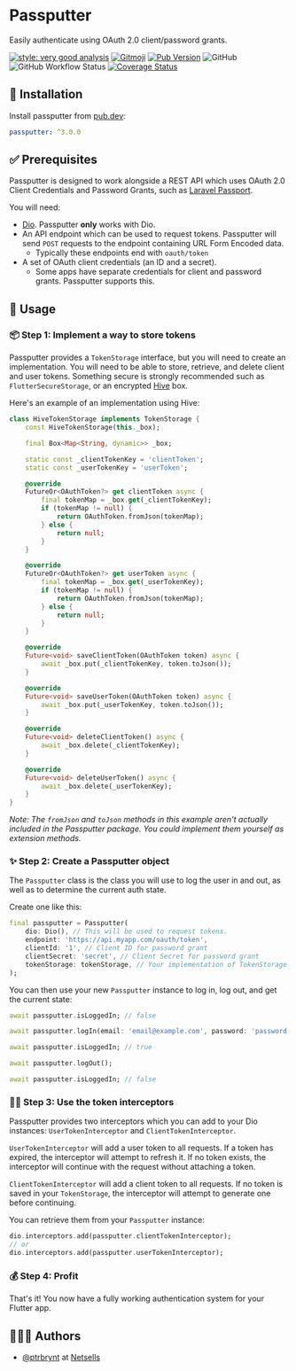 # Passputter

Easily authenticate using OAuth 2.0 client/password grants.

[![style: very good analysis](https://img.shields.io/badge/style-very_good_analysis-B22C89.svg)](https://pub.dev/packages/very_good_analysis)
[![Gitmoji](https://img.shields.io/badge/gitmoji-%20😜%20😍-FFDD67.svg)](https://gitmoji.dev/)
[![Pub Version](https://img.shields.io/pub/v/passputter)](https://pub.dev/packages/passputter)
![GitHub](https://img.shields.io/github/license/netsells/passputter)
![GitHub Workflow Status](https://img.shields.io/github/workflow/status/netsells/passputter/Test)
[![Coverage Status](https://coveralls.io/repos/github/netsells/passputter/badge.svg?branch=master)](https://coveralls.io/github/netsells/passputter?branch=master)

## 🚀 Installation

Install passputter from [pub.dev](https://pub.dev/packages/passputter):

```yaml
passputter: ^3.0.0
```

## ✅ Prerequisites

Passputter is designed to work alongside a REST API which uses OAuth 2.0 Client Credentials and Password Grants, such as [Laravel Passport](https://laravel.com/docs/8.x/passport).

You will need:

- [Dio](https://pub.dev/packages/dio). Passputter **only** works with Dio.
- An API endpoint which can be used to request tokens. Passputter will send `POST` requests to the endpoint containing URL Form Encoded data.
  - Typically these endpoints end with `oauth/token`
- A set of OAuth client credentials (an ID and a secret).
  - Some apps have separate credentials for client and password grants. Passputter supports this.

## 🔨 Usage

### 📦 Step 1: Implement a way to store tokens

Passputter provides a `TokenStorage` interface, but you will need to create an implementation. You will need to be able to store, retrieve, and delete client and user tokens. Something secure is strongly recommended such as `FlutterSecureStorage`, or an encrypted [Hive](https://hivedb.dev) box.

Here's an example of an implementation using Hive:

```dart
class HiveTokenStorage implements TokenStorage {
    const HiveTokenStorage(this._box);

    final Box<Map<String, dynamic>> _box;

    static const _clientTokenKey = 'clientToken';
    static const _userTokenKey = 'userToken';

    @override
    FutureOr<OAuthToken?> get clientToken async {
        final tokenMap = _box.get(_clientTokenKey);
        if (tokenMap != null) {
            return OAuthToken.fromJson(tokenMap);
        } else {
            return null;
        }
    }

    @override
    FutureOr<OAuthToken?> get userToken async {
        final tokenMap = _box.get(_userTokenKey);
        if (tokenMap != null) {
            return OAuthToken.fromJson(tokenMap);
        } else {
            return null;
        }
    }

    @override
    Future<void> saveClientToken(OAuthToken token) async {
        await _box.put(_clientTokenKey, token.toJson());
    }

    @override
    Future<void> saveUserToken(OAuthToken token) async {
        await _box.put(_userTokenKey, token.toJson());
    }

    @override
    Future<void> deleteClientToken() async {
        await _box.delete(_clientTokenKey);
    }

    @override
    Future<void> deleteUserToken() async {
        await _box.delete(_userTokenKey);
    }
}
```

_Note: The `fromJson` and `toJson` methods in this example aren't actually included in the Passputter package. You could implement them yourself as extension methods._

### ✨ Step 2: Create a Passputter object

The `Passputter` class is the class you will use to log the user in and out, as well as to determine the current auth state.

Create one like this:

```dart
final passputter = Passputter(
    dio: Dio(), // This will be used to request tokens.
    endpoint: 'https://api.myapp.com/oauth/token',
    clientId: '1', // Client ID for password grant
    clientSecret: 'secret', // Client Secret for password grant
    tokenStorage: tokenStorage, // Your implementation of TokenStorage
);
```

You can then use your new `Passputter` instance to log in, log out, and get the current state:

```dart
await passputter.isLoggedIn; // false

await passputter.logIn(email: 'email@example.com', password: 'password');

await passputter.isLoggedIn; // true

await passputter.logOut();

await passputter.isLoggedIn; // false
```

### ✋🏻 Step 3: Use the token interceptors

Passputter provides two interceptors which you can add to your Dio instances: `UserTokenInterceptor` and `ClientTokenInterceptor`.

`UserTokenInterceptor` will add a user token to all requests. If a token has expired, the interceptor will attempt to refresh it. If no token exists, the interceptor will continue with the request without attaching a token.

`ClientTokenInterceptor` will add a client token to all requests. If no token is saved in your `TokenStorage`, the interceptor will attempt to generate one before continuing.

You can retrieve them from your `Passputter` instance:

```dart
dio.interceptors.add(passputter.clientTokenInterceptor);
// or
dio.interceptors.add(passputter.userTokenInterceptor);
```

### 💰 Step 4: Profit

That's it! You now have a fully working authentication system for your Flutter app.

## 👨🏻‍💻 Authors

- [@ptrbrynt](https://www.github.com/ptrbrynt) at [Netsells](https://netsells.co.uk/)
